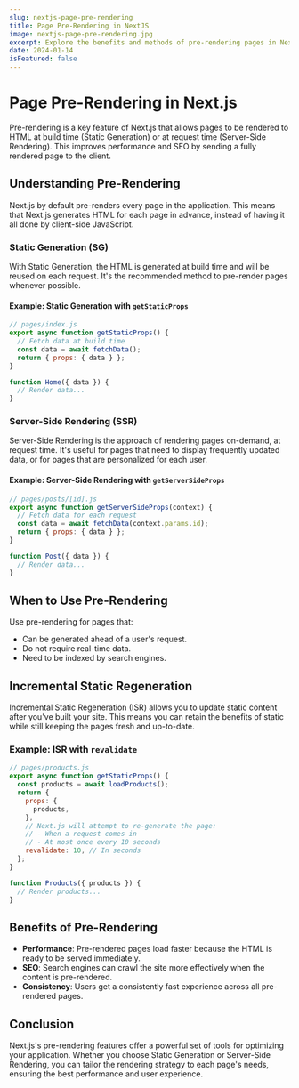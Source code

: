 ```yaml
---
slug: nextjs-page-pre-rendering
title: Page Pre-Rendering in NextJS
image: nextjs-page-pre-rendering.jpg
excerpt: Explore the benefits and methods of pre-rendering pages in NextJS, from static generation to incremental static generation.
date: 2024-01-14
isFeatured: false
---
```


# Page Pre-Rendering in Next.js

Pre-rendering is a key feature of Next.js that allows pages to be rendered to HTML at build time (Static Generation) or at request time (Server-Side Rendering). This improves performance and SEO by sending a fully rendered page to the client.

## Understanding Pre-Rendering

Next.js by default pre-renders every page in the application. This means that Next.js generates HTML for each page in advance, instead of having it all done by client-side JavaScript.

### Static Generation (SG)

With Static Generation, the HTML is generated at build time and will be reused on each request. It's the recommended method to pre-render pages whenever possible.

#### Example: Static Generation with `getStaticProps`

```jsx
// pages/index.js
export async function getStaticProps() {
  // Fetch data at build time
  const data = await fetchData();
  return { props: { data } };
}

function Home({ data }) {
  // Render data...
}
```

### Server-Side Rendering (SSR)

Server-Side Rendering is the approach of rendering pages on-demand, at request time. It's useful for pages that need to display frequently updated data, or for pages that are personalized for each user.

#### Example: Server-Side Rendering with `getServerSideProps`

```jsx
// pages/posts/[id].js
export async function getServerSideProps(context) {
  // Fetch data for each request
  const data = await fetchData(context.params.id);
  return { props: { data } };
}

function Post({ data }) {
  // Render data...
}
```

## When to Use Pre-Rendering

Use pre-rendering for pages that:

- Can be generated ahead of a user's request.
- Do not require real-time data.
- Need to be indexed by search engines.

## Incremental Static Regeneration

Incremental Static Regeneration (ISR) allows you to update static content after you've built your site. This means you can retain the benefits of static while still keeping the pages fresh and up-to-date.

### Example: ISR with `revalidate`

```jsx
// pages/products.js
export async function getStaticProps() {
  const products = await loadProducts();
  return {
    props: {
      products,
    },
    // Next.js will attempt to re-generate the page:
    // - When a request comes in
    // - At most once every 10 seconds
    revalidate: 10, // In seconds
  };
}

function Products({ products }) {
  // Render products...
}
```

## Benefits of Pre-Rendering

- **Performance**: Pre-rendered pages load faster because the HTML is ready to be served immediately.
- **SEO**: Search engines can crawl the site more effectively when the content is pre-rendered.
- **Consistency**: Users get a consistently fast experience across all pre-rendered pages.

## Conclusion

Next.js's pre-rendering features offer a powerful set of tools for optimizing your application. Whether you choose Static Generation or Server-Side Rendering, you can tailor the rendering strategy to each page's needs, ensuring the best performance and user experience.
